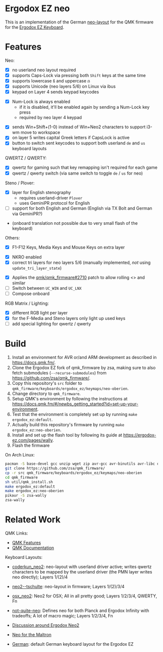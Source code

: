 # Ergodox EZ neo

This is an implementation of the German [neo-layout](https://neo-layout.org/) for the QMK firmware for the [Ergodox EZ Keyboard](https://ergodox-ez.com/).

# Features

Neo:

- [x] no userland neo layout required
- [x] supports Caps-Lock via pressing both `Shift` keys at the same time
- [x] supports lowercase `ß` and uppercase `ẞ`
- [x] supports Unicode (neo layers 5/6) on Linux via ibus
- [x] keypad on Layer 4 sends keypad keycodes
* [x] Num-Lock is always enabled 
    * if it is disabled, it'll be enabled again by sending a Num-Lock key press
    * required by neo layer 4 keypad
- [x] sends Win+Shift+(1-0) instead of Win+Neo2 characters to support i3-wm move to workspace
- [x] on layer 5 writes capital Greek letters if CapsLock is active
- [x] button to switch sent keycodes to support both userland `de` and `us` keyboard layouts

QWERTZ / QWERTY:

- [x] qwertz for gaming such that key remapping isn't required for each game
- [x] qwertz / qwerty switch (via same switch to toggle `de` / `us` for neo)

Steno / Plover:

- [x] layer for English stenography
    * requires userland-driver `Plover`
    * uses GeminiPR protocol for English
- [ ] support for both English and German (English via TX Bolt and German via GeminiPR?)
* (onboard translation not possible due to very small flash of the keyboard)

Others:

- [x] F1-F12 Keys, Media Keys and Mouse Keys on extra layer
* [x] NKRO enabled
* [x] correct tri layers for neo layers 5/6 (manually implemented, *not* using `update_tri_layer_state`)
- [x] Applies the [qmk/qmk_firmware#2710](https://github.com/qmk/qmk_firmware/pull/2710) patch to allow rolling <> and similar
- [ ] Switch between `UC_WIN` and `UC_LNX`
- [ ] Compose onboard

RGB Matrix / Lighting:

* [x] different RGB light per layer
* [x] for the F-Media and Steno layers only light up used keys
* [ ] add special lighting for qwertz / qwerty

# Build

1. Install an environment for AVR or/and ARM development as described in <https://docs.qmk.fm/>.
1. Clone the Ergodox EZ fork of qmk_firmware by zsa, making sure to also fetch submodules (`--recurse-submodules`) from <https://github.com/zsa/qmk_firmware/>.
1. Copy this repository's `src` folder to `qmk_firmware/keyboards/ergodox_ez/keymaps/neo-oberien`.
1. Change directory to `qmk_firmware`.
1. Setup QMK's environment by following the instructions at <https://docs.qmk.fm/#/newbs_getting_started?id=set-up-your-environment>.
1. Test that the environment is completely set up by running `make ergodox_ez:default`.
1. Actually build this repository's firmware by running `make ergodox_ez:neo-oberien`.
1. Install and set up the flash tool by following its guide at <https://ergodox-ez.com/pages/wally>.
1. Flash the firmware

On Arch Linux:

```sh
pacman -S base-devel gcc unzip wget zip avr-gcc avr-binutils avr-libc dfu-util arm-none-eabi-gcc arm-none-eabi-binutils arm-none-eabi-newlib git dfu-programmer dfu-util
git clone https://github.com/zsa/qmk_firmware/
cp -r src qmk_firmware/keyboards/ergodox_ez/keymaps/neo-oberien
cd qmk_firmware
sh util/qmk_install.sh
make ergodox_ez:default
make ergodox_ez:neo-oberien
pikaur -S zsa-wally
zsa-wally
```

# Related Work

QMK Links:

* [QMK Features](https://github.com/qmk/qmk_firmware/blob/master/docs/features.md)
* [QMK Documentation](https://beta.docs.qmk.fm/)

Keyboard Layouts:

* [coderkun_neo2](https://github.com/qmk/qmk_firmware/blob/master/layouts/community/ergodox/coderkun_neo2/keymap.c): neo-layout with userland driver active; writes qwertz characters to be mapped by the userland driver (the PMN layer writes neo directly); Layers 1/(2)/4
* [neo2--tschulte](https://github.com/tschulte/ergodox-firmware/blob/neo2/firmware/keyboard/ergodox/layout/neo2--tschulte.c): neo-layout in firmware; Layers 1/(2)/3/4
* [osx_neo2](https://github.com/qmk/qmk_firmware/blob/7c0f2ae6d1c1d3f168a5919287b6608b092b3dba/layouts/community/ergodox/osx_neo2/keymap.c): Neo2 for OSX; All in all pretty good; Layers 1/2/3/4, QWERTY, Fn
* [not-quite-neo](https://github.com/qmk/qmk_firmware/blob/ee700b2e831067bdb7584425569b61bc6329247b/keyboards/ergodox_infinity/keymaps/not-quite-neo/keymap.c): Defines neo for both Planck and Ergodox Infinity with tradeoffs; A lot of macro magic; Layers 1/2/3/4, Fn

* [Discussion around Ergodox Neo2](https://geekhack.org/index.php?topic=55407.0)
* [Neo for the Maltron](https://geekhack.org/index.php?topic=57559.msg1316000#msg1316000)
* [German](https://github.com/qmk/qmk_firmware/blob/master/layouts/community/ergodox/coderkun_neo2/keymap.c): default German keyboard layout for the Ergodox EZ
